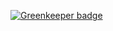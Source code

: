 
[![Greenkeeper badge](https://badges.greenkeeper.io/ant-design/011x.ant.design.svg)](https://greenkeeper.io/)
